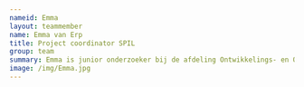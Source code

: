 ```yaml
---
nameid: Emma
layout: teammember
name: Emma van Erp
title: Project coordinator SPIL
group: team
summary: Emma is junior onderzoeker bij de afdeling Ontwikkelings- en Onderwijspychologie aan de universiteit Leiden.
image: /img/Emma.jpg
---
```

